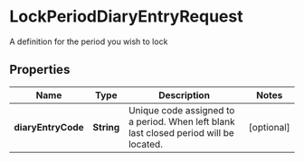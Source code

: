 

# LockPeriodDiaryEntryRequest

A definition for the period you wish to lock

## Properties

Name | Type | Description | Notes
------------ | ------------- | ------------- | -------------
**diaryEntryCode** | **String** | Unique code assigned to a period. When left blank last closed period will be located. |  [optional]



